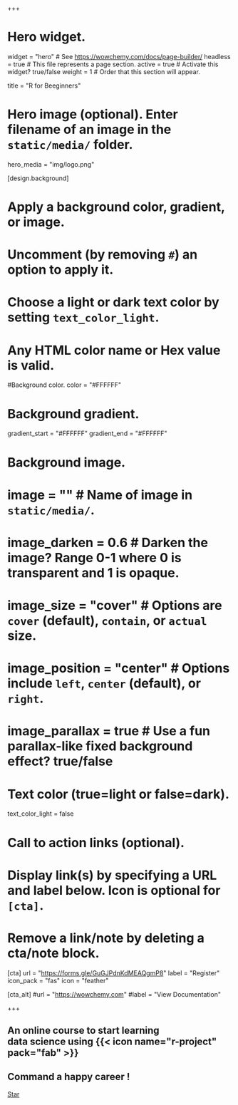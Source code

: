 +++
# Hero widget.
widget = "hero"  # See https://wowchemy.com/docs/page-builder/
headless = true  # This file represents a page section.
active = true  # Activate this widget? true/false
weight = 1  # Order that this section will appear.

title = "R for Beeginners"

# Hero image (optional). Enter filename of an image in the `static/media/` folder.
hero_media = "img/logo.png"

[design.background]
  # Apply a background color, gradient, or image.
  #   Uncomment (by removing `#`) an option to apply it.
  #   Choose a light or dark text color by setting `text_color_light`.
  #   Any HTML color name or Hex value is valid.

  #Background color.
  color = "#FFFFFF"

  # Background gradient.
  gradient_start = "#FFFFFF"
  gradient_end = "#FFFFFF"
  
  # Background image.
  # image = ""  # Name of image in `static/media/`.
  # image_darken = 0.6  # Darken the image? Range 0-1 where 0 is transparent and 1 is opaque.
  # image_size = "cover"  #  Options are `cover` (default), `contain`, or `actual` size.
  # image_position = "center"  # Options include `left`, `center` (default), or `right`.
  # image_parallax = true  # Use a fun parallax-like fixed background effect? true/false
  
  # Text color (true=light or false=dark).
  text_color_light = false

# Call to action links (optional).
#   Display link(s) by specifying a URL and label below. Icon is optional for `[cta]`.
#   Remove a link/note by deleting a cta/note block.
[cta]
  url = "https://forms.gle/GuGJPdnKdMEAQgmP8"
  label = "Register"
  icon_pack = "fas"
  icon = "feather"
  
[cta_alt]
  #url = "https://wowchemy.com"
  #label = "View Documentation"

+++

## An online course to start learning <br> data science using {{< icon name="r-project" pack="fab" >}}

## Command a happy career !

<span style="text-shadow: none;"><a class="github-button" href="https://github.com/koliajaykr/course-r-for-beginners" data-icon="octicon-star" data-size="large" data-show-count="true" aria-label="Star this on GitHub">Star</a><script async defer src="https://buttons.github.io/buttons.js"></script></span>

